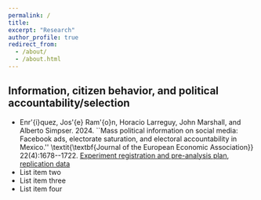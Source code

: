 ```yaml
---
permalink: /
title: 
excerpt: "Research"
author_profile: true
redirect_from: 
  - /about/
  - /about.html
---
```


## Information, citizen behavior, and political accountability/selection

* Enr\'{i}quez, Jos\'{e} Ram\'{o}n, Horacio Larreguy, John Marshall, and Alberto Simpser. 2024. ``Mass political information on social media: Facebook ads, electorate saturation, and electoral accountability in Mexico.'' \textit{\textbf{Journal of the European Economic Association}} 22(4):1678--1722. [Experiment registration and pre-analysis plan](https://www.socialscienceregistry.org/trials/3135), [replication data](https://dataverse.harvard.edu/dataset.xhtml?persistentId=doi:10.7910/DVN/4PSW76)
* List item two
* List item three
* List item four
